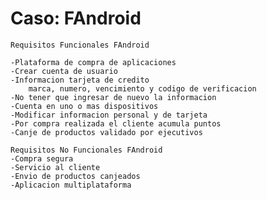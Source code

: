 # Caso: FAndroid
    Requisitos Funcionales FAndroid

    -Plataforma de compra de aplicaciones
    -Crear cuenta de usuario
    -Informacion tarjeta de credito
        marca, numero, vencimiento y codigo de verificacion
    -No tener que ingresar de nuevo la informacion
    -Cuenta en uno o mas dispositivos
    -Modificar informacion personal y de tarjeta
    -Por compra realizada el cliente acumula puntos
    -Canje de productos validado por ejecutivos

    Requisitos No Funcionales FAndroid
    -Compra segura
    -Servicio al cliente
    -Envio de productos canjeados
    -Aplicacion multiplataforma